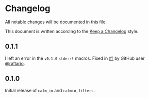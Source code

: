 # Changelog

All notable changes will be documented in this file.

This document is written according to the [Keep a Changelog][kac] style.

## 0.1.1

I left an error in the `v0.1.0` `stderr!` macros. Fixed in [#1] by GitHub user
[@raftario].

## 0.1.0

Initial release of `calm_io` and `calmio_filters`.

[#1]: https://github.com/myrrlyn/calm_io/pull/1
[@raftario]: https://github.com/raftario
[kac]: https://keepachangelog.com

